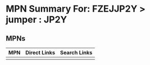 



# MPN Summary For: FZEJJP2Y > jumper : JP2Y

## MPNs
  

|MPN|Direct Links|Search Links|
| :--- | :--- | :--- |
||||
